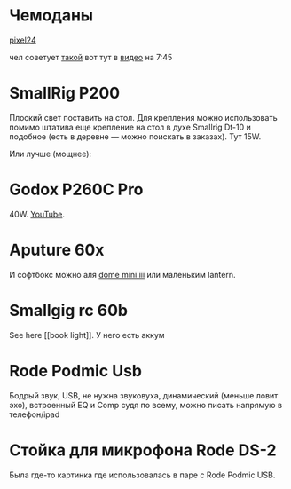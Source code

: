# Чемоданы

[pixel24](https://pixel24.ru/vcd-110/catalog.html?Product_page=1Product_page=1&Product%5Bmin_price%5D=0&Product%5Bmax_price%5D=124290&Product%5Bnew_product_filter%5D=0&Product%5Bpreorder_product_filter%5D=0&Product%5Bdiscount_product_filter%5D=0&Product%5Bhas_shares_product_filter%5D=0&Product%5Bcharacteristics%5D%5B3500%5D%5B%5D=%D1%87%D0%B5%D0%BC%D0%BE%D0%B4%D0%B0%D0%BD&Product%5Bcharacteristics%5D%5B3504%5D%5Bmin%5D=0&Product%5Bcharacteristics%5D%5B3504%5D%5Bmax%5D=17430)

чел советует [такой](https://pixel24.ru/catalog/view/id/53393?utm_source=eLama-yandex&utm_medium=cpc&utm_campaign=eLama+|+%D0%A2%D0%BE%D0%B2%D0%B0%D1%80%D0%BD%D0%B0%D1%8F+%D0%95%D0%9F%D0%9A+|+%D0%A4%D0%B8%D0%B4+%D0%AF%D0%BD%D0%B4%D0%B5%D0%BA%D1%81+%D0%9C%D0%B0%D1%80%D0%BA%D0%B5%D1%82+|+%D0%A0%D0%A4&utm_content=cid|109616852|gid|5434020143|aid|1839141272515254877|adp|no|dvc|desktop|pid|51185120306|rid|51185120306|did|51185120306|pos|premium1|adn|search|crid|0|&etext=2202.AKaJLTjaNYB1kdlqREXgJv5oNPWDtN7MdBvuzNIbcK56a2hmamdlYnlkcmR0c2Rp.7cb2a084b8e3abf5e4c1d97c1674f9783156ab29) вот тут в [видео](https://www.youtube.com/watch?v=N-o1pOaiQ8M&t=320s) на 7:45
# SmallRig P200 
Плоский свет поставить на стол. Для крепления можно использовать помимо штатива еще крепление на стол в духе Smallrig Dt-10 и подобное (есть в деревне — можно поискать в заказах). Тут 15W.

Или лучше (мощнее):
# Godox P260C Pro

40W. [YouTube](https://www.youtube.com/watch?v=n-1-mnfJapo).

# Aputure 60x
И софтбокс можно аля [dome mini iii](https://kremlinstore.ru/product/30175/) или маленьким lantern.

# Smallgig rc 60b

See here [[book light]]. У него есть аккум

# Rode Podmic Usb

Бодрый звук, USB, не нужна звуковуха, динамический (меньше ловит эхо), встроенный EQ и Comp судя по всему, можно писать напрямую в телефон/ipad

# Стойка для микрофона Rode DS-2

Была где-то картинка где использовалась в паре с Rode Podmic USB.